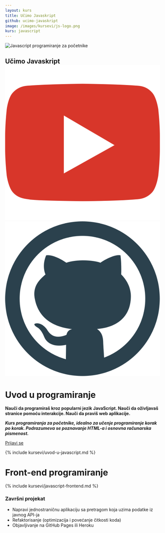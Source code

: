 ```yaml
---
layout: kurs
title: Učimo Javaskript
github: ucimo-javaskript
image: /images/kursevi/js-logo.png
kurs: javascript
---
```


![Javascript programiranje za početnike]({{page.image}})

## Učimo Javaskript <a href="https://www.youtube.com/playlist?list=PLrd-JzTjtZUVJDD7cK43JIzVBDpHnfrUW"><img src="/images/ui/ikonice/youtube.svg" class="ikonica-veca" alt="play-video"></a> [<img src="/images/ui/ikonice/github.svg" class="ikonica-veca">](https://github.com/skolakoda/ucimo-javaskript)

# Uvod u programiranje

**Nauči da programiraš kroz popularni jezik JavaScript. Nauči da oživljavaš stranice pomoću interakcije. Nauči da praviš web aplikacije.**

***Kurs programiranja za početnike, idealno za učenje programiranje korak po korak. Podrazumeva se poznavanje HTML-a i osnovna računarska pismenost.***

<a href="/kursevi/prijava?kurs=2" class="btn float-right">Prijavi se</a>

{% include kursevi/uvod-u-javascript.md %}

# Front-end programiranje

{% include kursevi/javascript-frontend.md %}

### Završni projekat

- Napravi jednostraničnu aplikaciju sa pretragom koja uzima podatke iz javnog API-ja
- Refaktorisanje (optimizacija i povećanje čitkosti koda)
- Objavljivanje na GitHub Pages ili Heroku
